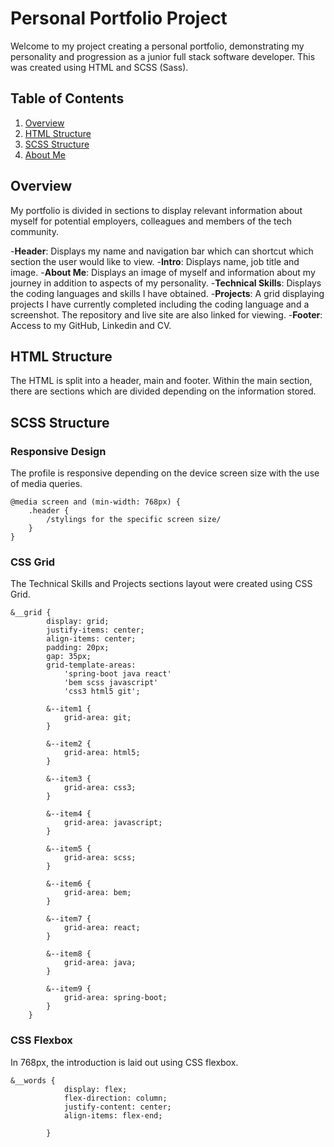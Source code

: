 # Personal Portfolio Project

Welcome to my project creating a personal portfolio, demonstrating my personality and progression as a junior full stack software developer. This was created using HTML and SCSS (Sass).

## Table of Contents

1. [Overview](#overview)
2. [HTML Structure](#html-structure)
3. [SCSS Structure](#scss-structure)
4. [About Me](#about-me)

## Overview

My portfolio is divided in sections to display relevant information about myself for potential employers, colleagues and members of the tech community.

-**Header**: Displays my name and navigation bar which can shortcut which section the user would like to view.
-**Intro**: Displays name, job title and image. 
-**About Me**: Displays an image of myself and information about my journey in addition to aspects of my personality.
-**Technical Skills**: Displays the coding languages and skills I have obtained.
-**Projects**: A grid displaying projects I have currently completed including the coding language and a screenshot. The repository and live site are also linked for viewing.
-**Footer**: Access to my GitHub, Linkedin and CV. 

## HTML Structure

The HTML is split into a header, main and footer. Within the main section, there are sections which are divided depending on the information stored.

## SCSS Structure

### Responsive Design
The profile is responsive depending on the device screen size with the use of media queries.

```
@media screen and (min-width: 768px) {
    .header {
        /stylings for the specific screen size/
    }
}
```

### CSS Grid
The Technical Skills and Projects sections layout were created using CSS Grid.

```
&__grid {
        display: grid;
        justify-items: center;
        align-items: center;
        padding: 20px;
        gap: 35px;
        grid-template-areas:
            'spring-boot java react'
            'bem scss javascript'
            'css3 html5 git';

        &--item1 {
            grid-area: git;
        }

        &--item2 {
            grid-area: html5;
        }

        &--item3 {
            grid-area: css3;
        }

        &--item4 {
            grid-area: javascript;
        }

        &--item5 {
            grid-area: scss;
        }

        &--item6 {
            grid-area: bem;
        }

        &--item7 {
            grid-area: react;
        }

        &--item8 {
            grid-area: java;
        }

        &--item9 {
            grid-area: spring-boot;
        }
    }
```

### CSS Flexbox

In 768px, the introduction is laid out using CSS flexbox.

```
&__words {
            display: flex;
            flex-direction: column;
            justify-content: center;
            align-items: flex-end;

        }
```
